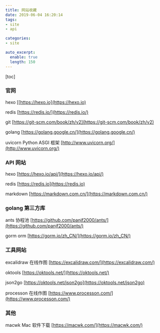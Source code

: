 ```yaml
---
title: 网站收藏
date: 2019-06-04 16:20:14
tags:
- site
- api

categories:
- site

auto_excerpt:
  enable: true
  length: 150
---
```


[toc]

### 官网

hexo  [[https://hexo.io](https://hexo.io)

redis [https://redis.io/](https://redis.io/)

git [https://git-scm.com/book/zh/v2](https://git-scm.com/book/zh/v2)

golang [https://golang.google.cn/](https://golang.google.cn/)

uvicorn Python ASGI 框架  [http://www.uvicorn.org/](http://www.uvicorn.org/)

### API 网站

hexo [https://hexo.io/api/](https://hexo.io/api/)

redis [https://redis.io](https://redis.io)

markdown [https://markdown.com.cn/](https://markdown.com.cn/)

### golang 第三方库

ants 协程池 [https://github.com/panjf2000/ants/](https://github.com/panjf2000/ants/)

gorm orm  [https://gorm.io/zh_CN/](https://gorm.io/zh_CN/)

### 工具网站

excalidraw 在线作图 [https://excalidraw.com/](https://excalidraw.com/)

oktools [https://oktools.net/](https://oktools.net/)

json2go  [https://oktools.net/json2go](https://oktools.net/json2go)

processon 在线作图 [https://www.processon.com/](https://www.processon.com/)



### 其他

macwk Mac 软件下载 [https://macwk.com/](https://macwk.com/)

